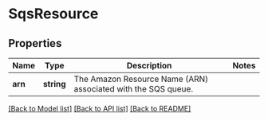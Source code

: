 # SqsResource

## Properties
Name | Type | Description | Notes
------------ | ------------- | ------------- | -------------
**arn** | **string** | The Amazon Resource Name (ARN) associated with the SQS queue. | 

[[Back to Model list]](../README.md#documentation-for-models) [[Back to API list]](../README.md#documentation-for-api-endpoints) [[Back to README]](../README.md)


